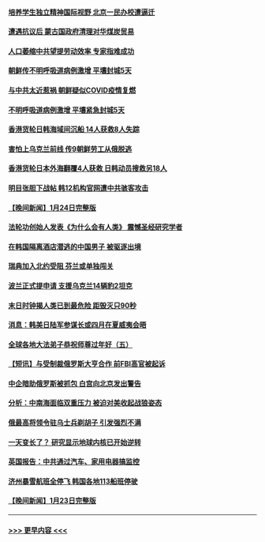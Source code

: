 #### [培养学生独立精神国际视野 北京一民办校遭逼迁](../pages/prog202/a103633870.md?t=01260043) 
#### [遭遇抗议后 蒙古国政府清理对华煤炭贸易](../pages/prog202/a103634509.md?t=01260043) 
#### [人口萎缩中共望提劳动效率 专家指难成功](../pages/prog202/a103634515.md?t=01260043) 
#### [朝鲜传不明呼吸道病例激增 平壤封城5天](../pages/prog202/a103634541.md?t=01260043) 
#### [与中共太近惹祸 朝鲜疑似COVID疫情复燃](../pages/prog202/a103634520.md?t=01260043) 
#### [不明呼吸道病例激增 平壤紧急封城5天](../pages/prog202/a103634457.md?t=01260043) 
#### [香港货轮日韩海域间沉船 14人获救8人失踪](../pages/prog202/a103634443.md?t=01260043) 
#### [害怕上乌克兰前线 传9朝鲜劳工从俄脱逃](../pages/prog202/a103634390.md?t=01260043) 
#### [香港货轮日本外海翻覆4人获救 日韩动员搜救另18人](../pages/prog202/a103634367.md?t=01260043) 
#### [明目张胆下战帖 韩12机构官网遭中共骇客攻击](../pages/prog202/a103634315.md?t=01260043) 
#### [【晚间新闻】1月24日完整版](../pages/prog202/a103634277.md?t=01260043) 
#### [法轮功创始人发表《为什么会有人类》 震憾圣经研究学者](../pages/prog202/a103634266.md?t=01260043) 
#### [在韩国隔离酒店潜逃的中国男子 被驱逐出境](../pages/prog202/a103634200.md?t=01260043) 
#### [瑞典加入北约受阻 芬兰或单独闯关](../pages/prog202/a103634128.md?t=01260043) 
#### [波兰正式提申请 支援乌克兰14辆豹2坦克](../pages/prog202/a103634130.md?t=01260043) 
#### [末日时钟揭人类已到最危险  距毁灭只90秒](../pages/prog202/a103634131.md?t=01260043) 
#### [消息：韩美日陆军参谋长或四月在夏威夷会晤](../pages/prog202/a103633910.md?t=01260043) 
#### [全球各地大法弟子恭祝师尊过年好（五）](../pages/prog202/a103633947.md?t=01260043) 
#### [【短讯】与受制裁俄罗斯大亨合作 前FBI高官被起诉](../pages/prog202/a103633912.md?t=01260043) 
#### [中企暗助俄罗斯被抓包 白宫向北京发出警告](../pages/prog202/a103633798.md?t=01260043) 
#### [分析：中南海面临双重压力 被迫对美收起战狼姿态](../pages/prog202/a103633708.md?t=01260043) 
#### [俄最高将领令驻乌士兵剃胡子 引发强烈不满](../pages/prog202/a103633698.md?t=01260043) 
#### [一天变长了？ 研究显示地球内核已开始逆转](../pages/prog202/a103633705.md?t=01260043) 
#### [英国报告：中共通过汽车、家用电器搞监控](../pages/prog202/a103633702.md?t=01260043) 
#### [济州暴雪航班全停飞 韩国各地113船班停驶](../pages/prog202/a103633641.md?t=01260043) 
#### [【晚间新闻】1月23日完整版](../pages/prog202/a103633210.md?t=01260043) 

----
#### [ >>> 更早内容 <<< ](../indexes/prog202-earlier.md)
